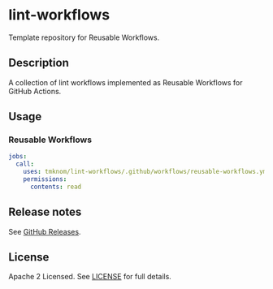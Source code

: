 # lint-workflows

Template repository for Reusable Workflows.

## Description

A collection of lint workflows implemented as Reusable Workflows for GitHub Actions.

## Usage

### Reusable Workflows

```yaml
jobs:
  call:
    uses: tmknom/lint-workflows/.github/workflows/reusable-workflows.yml@v0
    permissions:
      contents: read
```

## Release notes

See [GitHub Releases][releases].

## License

Apache 2 Licensed. See [LICENSE](LICENSE) for full details.

[releases]: https://github.com/tmknom/lint-workflows/releases
